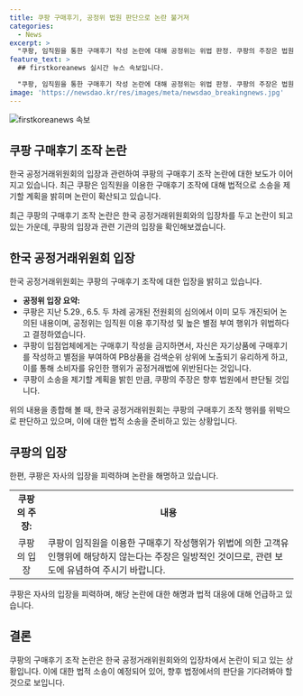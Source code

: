 ```yaml
---
title: 쿠팡 구매후기, 공정위 법원 판단으로 논란 불거져
categories:
  - News
excerpt: >
  "쿠팡, 임직원을 통한 구매후기 작성 논란에 대해 공정위는 위법 판정. 쿠팡의 주장은 법원 판단으로 이어질 예정. 쿠팡 입점업체에는 후기 금지, 자사 상품에는 후기 작성해 검색순위 조작한 것으로 밝혀져."
feature_text: >
  ## firstkoreanews 실시간 뉴스 속보입니다.

  "쿠팡, 임직원을 통한 구매후기 작성 논란에 대해 공정위는 위법 판정. 쿠팡의 주장은 법원 판단으로 이어질 예정. 쿠팡 입점업체에는 후기 금지, 자사 상품에는 후기 작성해 검색순위 조작한 것으로 밝혀져."
image: 'https://newsdao.kr/res/images/meta/newsdao_breakingnews.jpg'
---
```


<p><img src="https://newsdao.kr/res/images/meta/newsdao_breakingnews.jpg" alt="firstkoreanews 속보" /></p>

<h2 data-ke-size="size26">쿠팡 구매후기 조작 논란</h2>

<p>한국 공정거래위원회의 입장과 관련하여 쿠팡의 구매후기 조작 논란에 대한 보도가 이어지고 있습니다. 최근 쿠팡은 임직원을 이용한 구매후기 조작에 대해 법적으로 소송을 제기할 계획을 밝히며 논란이 확산되고 있습니다.</p>

<p data-ke-size="size16">최근 쿠팡의 구매후기 조작 논란은 한국 공정거래위원회와의 입장차를 두고 논란이 되고 있는 가운데, 쿠팡의 입장과 관련 기관의 입장을 확인해보겠습니다.</p>

<h2 data-ke-size="size26">한국 공정거래위원회 입장</h2>

<p>한국 공정거래위원회는 쿠팡의 구매후기 조작에 대한 입장을 밝히고 있습니다. </p>

<ul>
  <li><b>공정위 입장 요약:</b></li>
  <li>쿠팡은 지난 5.29., 6.5. 두 차례 공개된 전원회의 심의에서 이미 모두 개진되어 논의된 내용이며, 공정위는 임직원 이용 후기작성 및 높은 별점 부여 행위가 위법하다고 결정하였습니다.</li>
  <li>쿠팡이 입점업체에게는 구매후기 작성을 금지하면서, 자신은 자기상품에 구매후기를 작성하고 별점을 부여하여 PB상품을 검색순위 상위에 노출되기 유리하게 하고, 이를 통해 소비자를 유인한 행위가 공정거래법에 위반된다는 것입니다.</li>
  <li>쿠팡이 소송을 제기할 계획을 밝힌 만큼, 쿠팡의 주장은 향후 법원에서 판단될 것입니다.</li>
</ul>

<p>위의 내용을 종합해 볼 때, 한국 공정거래위원회는 쿠팡의 구매후기 조작 행위를 위박으로 판단하고 있으며, 이에 대한 법적 소송을 준비하고 있는 상황입니다.</p>

<h2 data-ke-size="size26">쿠팡의 입장</h2>

<p>한편, 쿠팡은 자사의 입장을 피력하며 논란을 해명하고 있습니다.</p>

<table>
  <tr>
    <td style="text-align: center; height: 17px;"><b>쿠팡의 주장:</b></td>
    <td style="text-align: center; height: 17px;"><b>내용</b></td>
  </tr>
  <tr>
    <td style="text-align: center; height: 17px;">쿠팡의 입장</td>
    <td>쿠팡이 임직원을 이용한 구매후기 작성행위가 위법에 의한 고객유인행위에 해당하지 않는다는 주장은 일방적인 것이므로, 관련 보도에 유념하여 주시기 바랍니다.</td>
  </tr>
</table>

<p>쿠팡은 자사의 입장을 피력하며, 해당 논란에 대한 해명과 법적 대응에 대해 언급하고 있습니다.</p>

<h2 data-ke-size="size26">결론</h2>

<p>쿠팡의 구매후기 조작 논란은 한국 공정거래위원회와의 입장차에서 논란이 되고 있는 상황입니다. 이에 대한 법적 소송이 예정되어 있어, 향후 법정에서의 판단을 기다려봐야 할 것으로 보입니다.</p>

<p data-ke-size="size16">&nbsp;</p>

